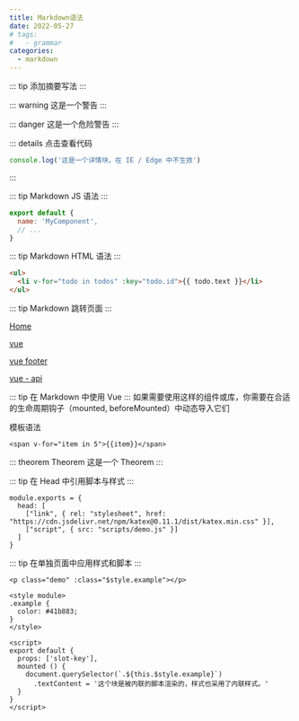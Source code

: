 ```yaml
---
title: Markdown语法
date: 2022-05-27
# tags:
#   - grammar
categories:
  - markdown
---
```


::: tip
添加摘要写法
:::

::: warning
这是一个警告
:::

::: danger
这是一个危险警告
:::

::: details 点击查看代码

```js
console.log('这是一个详情块，在 IE / Edge 中不生效')
```

:::

::: tip
Markdown JS 语法
:::

```js
export default {
  name: 'MyComponent',
  // ...
}
```

::: tip
Markdown HTML 语法
:::

```html
<ul>
  <li v-for="todo in todos" :key="todo.id">{{ todo.text }}</li>
</ul>
```

::: tip
Markdown 跳转页面
:::

<!-- 跳转到根部的 README.md -->

[Home](/)

<!-- 跳转到 vue 文件夹的 index.html -->

[vue](/front/vue/)

<!-- 跳转到 /front/vue/index.html 的特定标题位置 -->

[vue footer](/front/vue/#footer)

<!-- 具体文件可以使用 .md 结尾（推荐）也可以是 .html 结尾 -->

[vue - api](/front/vue/api.md)

::: tip
在 Markdown 中使用 Vue
:::
如果需要使用这样的组件或库，你需要在合适的生命周期钩子（mounted, beforeMounted）中动态导入它们

模板语法

```
<span v-for="item in 5">{{item}}</span>
```

::: theorem Theorem
这是一个 Theorem
:::

::: tip
在 Head 中引用脚本与样式
:::

```
module.exports = {
  head: [
    ["link", { rel: "stylesheet", href: "https://cdn.jsdelivr.net/npm/katex@0.11.1/dist/katex.min.css" }],
    ["script", { src: "scripts/demo.js" }]
  ]
}
```

::: tip
在单独页面中应用样式和脚本
:::

```
<p class="demo" :class="$style.example"></p>

<style module>
.example {
  color: #41b883;
}
</style>

<script>
export default {
  props: ['slot-key'],
  mounted () {
    document.querySelector(`.${this.$style.example}`)
      .textContent = '这个块是被内联的脚本渲染的，样式也采用了内联样式。'
  }
}
</script>
```

<p class="demo" :class="$style.example"></p>

<style module>
.example {
  color: #41b883;
}
</style>

<script>
export default {
  props: ['slot-key'],
  mounted () {
    document.querySelector(`.${this.$style.example}`)
      .textContent = '这个块是被内联的脚本渲染的，样式也采用了内联样式。'
  }
}
</script>
